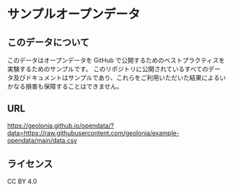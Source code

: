 # サンプルオープンデータ

## このデータについて

このデータはオープンデータを GitHub で公開するためのベストプラクティスを実験するためのサンプルです。
このリポジトリに公開されているすべてのデータ及びドキュメントはサンプルであり、これらをご利用いただいた結果によるいかなる損害も保障することはできません。

## URL

https://geolonia.github.io/opendata/?data=https://raw.githubusercontent.com/geolonia/example-opendata/main/data.csv

## ライセンス

CC BY 4.0